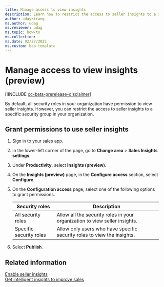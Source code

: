 ```yaml
---
title: Manage access to view insights
description: Learn how to restrict the access to seller insights to a specific security group in your organization.
author: udaykirang
ms.author: udag
ms.reviewer: udag
ms.topic: how-to 
ms.collection: 
ms.date: 02/27/2025
ms.custom: bap-template 
---
```


# Manage access to view insights (preview)

[!INCLUDE [cc-beta-prerelease-disclaimer](../includes/cc-beta-prerelease-disclaimer.md)]

By default, all security roles in your organization have permission to view seller insights. However, you can restrict the access to seller insights to a specific security group in your organization.

## Grant permissions to use seller insights

1. Sign in to your sales app.
1. In the lower-left corner of the page, go to **Change area** \> **Sales Insights settings**.
1. Under **Productivity**, select **Insights (preview)**.
1. On the **Insights (preview)** page, in the **Configure access** section, select **Configure**.
1. On the **Configuration access** page, select one of the following options to grant permissions.

    | Security roles | Description |
    |----------------|-------------|
    | All security roles | Allow all the security roles in your organization to view seller insights. |
    | Specific security roles | Allow only users who have specific security roles to view the insights. |

1. Select **Publish**.

## Related information

[Enable seller insights](enable-seller-insights.md)  
[Get intelligent insights to improve sales](seller-insights-intro.md)
